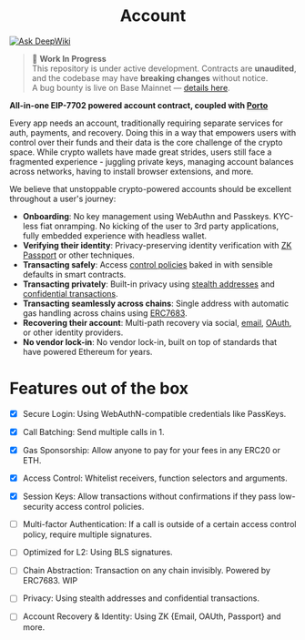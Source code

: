 # <h1 align="center"> Account </h1>

[![Ask DeepWiki](https://deepwiki.com/badge.svg)](https://deepwiki.com/ithacaxyz/account)

> 🚧 **Work In Progress**  
> This repository is under active development. Contracts are **unaudited**, and the codebase may have **breaking changes** without notice.  
> A bug bounty is live on Base Mainnet — [details here](docs/bug-bounty.md). 

**All-in-one EIP-7702 powered account contract, coupled with [Porto](https://github.com/ithacaxyz/porto)**

Every app needs an account, traditionally requiring separate services for auth, payments, and recovery. Doing this in a way that empowers users with control over their funds and their data is the core challenge of the crypto space. While crypto wallets have made great strides, users still face a fragmented experience - juggling private keys, managing account balances across networks,
having to install browser extensions, and more.

We believe that unstoppable crypto-powered accounts should be excellent throughout a user's journey:

- **Onboarding**: No key management using WebAuthn and Passkeys. KYC-less fiat onramping. No kicking of the user to 3rd party applications, fully embedded experience with headless wallet.
- **Verifying their identity**: Privacy-preserving identity verification with [ZK Passport](https://www.openpassport.app/) or other techniques.
- **Transacting safely**: Access [control policies](src/GuardedExecutor.sol) baked in with sensible defaults in smart contracts.
- **Transacting privately**: Built-in privacy using [stealth addresses](https://vitalik.eth.limo/general/2023/01/20/stealth.html) and [confidential transactions](https://eips.ethereum.org/EIPS/eip-4491).
- **Transacting seamlessly across chains**: Single address with automatic gas handling across chains using [ERC7683](https://eips.ethereum.org/EIPS/eip-7683).
- **Recovering their account**: Multi-path recovery via social, [email](https://github.com/zkemail), [OAuth](https://github.com/olehmisar/zklogin/pull/2), or other identity providers.
- **No vendor lock-in**: No vendor lock-in, built on top of standards that have powered Ethereum for years.

# Features out of the box

- [x] Secure Login: Using WebAuthN-compatible credentials like PassKeys.
- [x] Call Batching: Send multiple calls in 1.
- [x] Gas Sponsorship: Allow anyone to pay for your fees in any ERC20 or ETH.
- [x] Access Control: Whitelist receivers, function selectors and arguments.
- [x] Session Keys: Allow transactions without confirmations if they pass low-security access control policies.
- [ ] Multi-factor Authentication: If a call is outside of a certain access control policy, require multiple signatures.
- [ ] Optimized for L2: Using BLS signatures.
- [ ] Chain Abstraction: Transaction on any chain invisibly. Powered by ERC7683. WIP
- [ ] Privacy: Using stealth addresses and confidential transactions.
- [ ] Account Recovery & Identity: Using ZK {Email, OAUth, Passport} and more.

